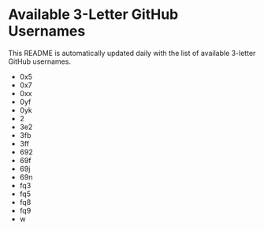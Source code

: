 # Available 3-Letter GitHub Usernames

This README is automatically updated daily with the list of available 3-letter GitHub usernames.

- 0x5
- 0x7
- 0xx
- 0yf
- 0yk
- 2
- 3e2
- 3fb
- 3ff
- 692
- 69f
- 69j
- 69n
- fq3
- fq5
- fq8
- fq9
- w
